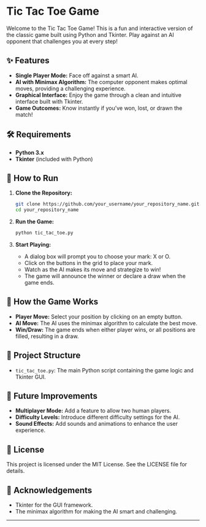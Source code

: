 # Tic Tac Toe Game

Welcome to the Tic Tac Toe Game! This is a fun and interactive version of the classic game built using Python and Tkinter. Play against an AI opponent that challenges you at every step!

## ✨ Features
- **Single Player Mode:** Face off against a smart AI.
- **AI with Minimax Algorithm:** The computer opponent makes optimal moves, providing a challenging experience.
- **Graphical Interface:** Enjoy the game through a clean and intuitive interface built with Tkinter.
- **Game Outcomes:** Know instantly if you’ve won, lost, or drawn the match!

## 🛠️ Requirements
- **Python 3.x**
- **Tkinter** (included with Python)

## 🚀 How to Run
1. **Clone the Repository:**
   ```bash
   git clone https://github.com/your_username/your_repository_name.git
   cd your_repository_name
   ```

2. **Run the Game:**
   ```bash
   python tic_tac_toe.py
   ```

3. **Start Playing:**
   - A dialog box will prompt you to choose your mark: X or O.
   - Click on the buttons in the grid to place your mark.
   - Watch as the AI makes its move and strategize to win!
   - The game will announce the winner or declare a draw when the game ends.

## 🎲 How the Game Works
- **Player Move:** Select your position by clicking on an empty button.
- **AI Move:** The AI uses the minimax algorithm to calculate the best move.
- **Win/Draw:** The game ends when either player wins, or all positions are filled, resulting in a draw.

## 📁 Project Structure
- `tic_tac_toe.py`: The main Python script containing the game logic and Tkinter GUI.

## 🌟 Future Improvements
- **Multiplayer Mode:** Add a feature to allow two human players.
- **Difficulty Levels:** Introduce different difficulty settings for the AI.
- **Sound Effects:** Add sounds and animations to enhance the user experience.

## 📜 License
This project is licensed under the MIT License. See the LICENSE file for details.

## 🙏 Acknowledgements
- Tkinter for the GUI framework.
- The minimax algorithm for making the AI smart and challenging.

---

